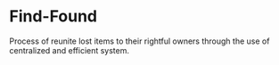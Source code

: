 # Find-Found
Process of reunite lost items to their rightful owners through the use of centralized and efficient system.
